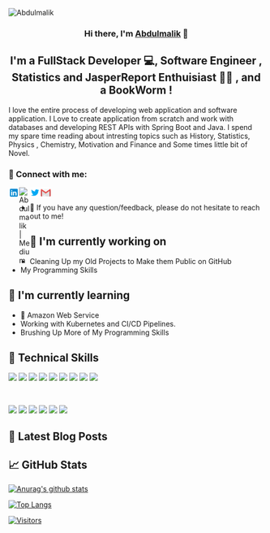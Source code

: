 ![Abdulmalik](https://user-images.githubusercontent.com/25651951/173711885-42343d79-022c-4971-b8ed-b06f00990823.gif)
<h3 align="center">
Hi there, I'm <a href="#" target="_blank" rel="noreferrer">Abdulmalik</a> 👋
</h3>

<h2 align="center">
I'm a FullStack Developer 💻, Software Engineer , Statistics and JasperReport Enthuisiast 👩‍💻 , and a BookWorm !
</h2> 

I love the entire process of developing web application and software application. I Love to create application from scratch and work with databases and developing REST APIs with Spring Boot and Java.
I spend my spare time reading about intresting topics such as History, Statistics, Physics , Chemistry, Motivation and Finance and Some times little bit of Novel.

### 🤝 Connect with me:

<a href="https://www.linkedin.com/in/abdulmalik-nurudeen-688aa5123/"><img align="left" src="https://github.com/Abdulmaliknurudeen4/Abdulmaliknurudeen4/blob/main/images/icons8_LinkedIn.svg" alt="Abdulmalik | LinkedIn" width="21px"/></a>

<a href="https://medium.com/@abdulmaliknurudeen4"><img align="left" src="https://raw.githubusercontent.com/yushi1007/yushi1007/main/images/medium.svg" alt="Abdulmalik | Medium" width="21px"/></a>
<a href="https://twitter.com/VirtualCoder20"><img align="left" src="https://github.com/Abdulmaliknurudeen4/Abdulmaliknurudeen4/blob/main/images/icons8_Twitter.svg" alt="Abdulmalik | Twitter" width="21px"/></a>
<a href="mailto:abdulmaliknurudeen4@gmail.com">
<img align="left" src="https://github.com/Abdulmaliknurudeen4/Abdulmaliknurudeen4/blob/main/images/icons8_Gmail.svg" alt="Abdulmalik | Gmail" width="21px"/></a>
</br>
- 💬 If you have any question/feedback, please do not hesitate to reach out to me!

## 🔭 I'm currently working on

- Cleaning Up my Old Projects to Make them Public on GitHub
- My Programming Skills

## 🌱 I'm currently learning

- 📱 Amazon Web Service
- Working with Kubernetes and CI/CD Pipelines.
- Brushing Up More of My Programming Skills


## 💼 Technical Skills

![](https://img.shields.io/badge/Code-HTML5-informational?style=flat&logo=HTML5&color=E34F26)
![](https://img.shields.io/badge/Style-CSS3-informational?style=flat&logo=CSS3&color=1572B6)
![](https://img.shields.io/badge/Style-styled--components-informational?style=flat&logo=styled-components&color=DB7093)
![](https://img.shields.io/badge/Style-Bootstrap-informational?style=flat&logo=Bootstrap&color=7952B3)
![](https://img.shields.io/badge/Code-JavaScript-informational?style=flat&logo=JavaScript&color=F7DF1E)
![](https://img.shields.io/badge/Database-SQLite-blue?style=plastic&logo=Database)
![](https://img.shields.io/badge/Code-JavaScript-informational?style=flat&logo=JavaScript&color=F7DF1E)
![](https://img.shields.io/badge/Code-JavaScript-informational?style=flat&logo=JavaScript&color=F7DF1E)
![](https://img.shields.io/badge/Code-JavaScript-informational?style=flat&logo=JavaScript&color=F7DF1E)

</br>

![](https://img.shields.io/badge/Tools-Figma-informational?style=flat&logo=Figma&color=F24E1E)
![](https://img.shields.io/badge/Tools-NPM-informational?style=flat&logo=NPM&color=CB3837)
![](https://img.shields.io/badge/Tools-Heroku-informational?style=flat&logo=Heroku&color=430098)
![](https://img.shields.io/badge/Tools-Netlify-informational?style=flat&logo=netlify&color=00C7B7)
![](https://img.shields.io/badge/Tools-Git-informational?style=flat&logo=Git&color=F05032)
![](https://img.shields.io/badge/Tools-GitHub-informational?style=flat&logo=GitHub&color=181717)

## 📝 Latest Blog Posts

## 📈 GitHub Stats 

[![Anurag's github stats](https://github-readme-stats.vercel.app/api?username=Abdulmaliknurudeen4)](https://github.com/Abdulmaliknurudeen4)

[![Top Langs](https://github-readme-stats.vercel.app/api/top-langs/?username=Abdulmaliknurudeen4&layout=compact)](https://github.com/Abdulmaliknurudeen4)

[![Visitors](https://visitor-badge.glitch.me/badge?page_id=Abdulmaliknurudeen4.Abdulmaliknurudeen4)](https://github.com/Abdulmaliknurudeen4)
<!--
**calebapril/calebapril** is a ✨ _special_ ✨ repository because its `README.md` (this file) appears on your GitHub profile.

Here are some ideas to get you started:

- 🔭 I’m currently working on ...
- 🌱 I’m currently learning ...
- 👯 I’m looking to collaborate on ...
- 🤔 I’m looking for help with ...
- 💬 Ask me about ...
- 📫 How to reach me: ...
- 😄 Pronouns: ...
- ⚡ Fun fact: ...
-->
